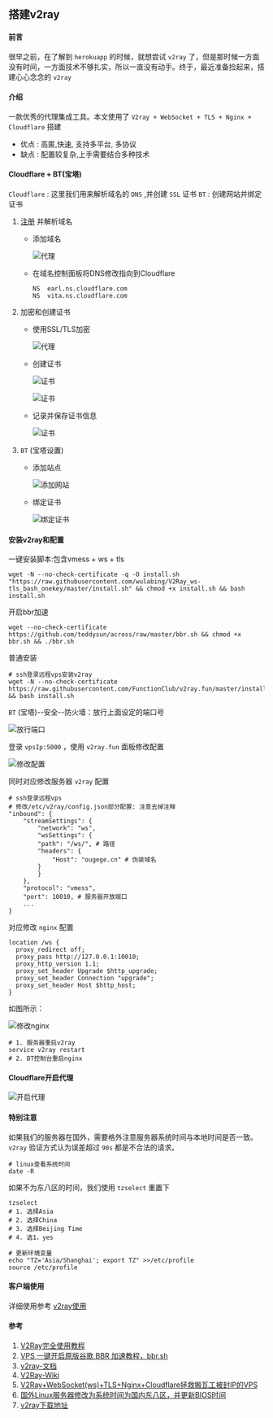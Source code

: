 ## 搭建v2ray

#### 前言
很早之前，在了解到 `herokuapp` 的时候，就想尝试 `v2ray` 了，但是那时候一方面没有时间，一方面技术不够扎实，所以一直没有动手。终于，最近准备捡起来，搭建心心念念的 `v2ray`

#### 介绍
一款优秀的代理集成工具。本文使用了 `V2ray + WebSocket + TLS + Nginx + Cloudflare` 搭建
* 优点 :  高匿,快速, 支持多平台, 多协议
* 缺点 : 配置较复杂,上手需要结合多种技术

#### Cloudflare + BT(宝塔)
`Cloudflare` : 这里我们用来解析域名的 `DNS` ,并创建 `SSL` 证书
`BT` : 创建网站并绑定证书
1. [注册](https://dash.cloudflare.com '注册') 并解析域名
    * 添加域名

        ![代理](/images/linux/搭建v2ray/v2ray_01.png '代理')

    * 在域名控制面板将DNS修改指向到Cloudflare

        ```SHELL
        NS	earl.ns.cloudflare.com
        NS	vita.ns.cloudflare.com
        ```

1. 加密和创建证书
    * 使用SSL/TLS加密

        ![代理](/images/linux/搭建v2ray/v2ray_02.png '代理')

    * 创建证书

        ![证书](/images/linux/搭建v2ray/v2ray_03.png '证书')

        ![证书](/images/linux/搭建v2ray/v2ray_04.png '证书')

    *  记录并保存证书信息

        ![证书](/images/linux/搭建v2ray/v2ray_05.png '证书')

1. `BT` (宝塔设置)
    * 添加站点

        ![添加网站](/images/linux/搭建v2ray/v2ray_06.gif '添加网站')

    * 绑定证书

        ![绑定证书](/images/linux/搭建v2ray/v2ray_07.gif '绑定证书')

#### 安装v2ray和配置
一键安装脚本:包含vmess + ws + tls
```SHELL
wget -N --no-check-certificate -q -O install.sh "https://raw.githubusercontent.com/wulabing/V2Ray_ws-tls_bash_onekey/master/install.sh" && chmod +x install.sh && bash install.sh
```

开启bbr加速
```SHELL
wget --no-check-certificate https://github.com/teddysun/across/raw/master/bbr.sh && chmod +x bbr.sh && ./bbr.sh
```

普通安装
```SHELL
# ssh登录远程vps安装v2ray
wget -N --no-check-certificate https://raw.githubusercontent.com/FunctionClub/v2ray.fun/master/install.sh && bash install.sh
```

`BT` (宝塔)--安全--防火墙：放行上面设定的端口号

![放行端口](/images/linux/搭建v2ray/v2ray_08.png '放行端口')

登录 `vpsIp:5000` ，使用 `v2ray.fun` 面板修改配置

![修改配置](/images/linux/搭建v2ray/v2ray_09.png '修改配置')

同时对应修改服务器 `v2ray` 配置

```SHELL
# ssh登录远程vps
# 修改/etc/v2ray/config.json部分配置: 注意去掉注释
"inbound": {
    "streamSettings": {
        "network": "ws",
        "wsSettings": {
        "path": "/ws/", # 路径
        "headers": {
            "Host": "ougege.cn" # 伪装域名
        }
        }
    },
    "protocol": "vmess",
    "port": 10010, # 服务器开放端口
    ...
}
```

对应修改 `nginx` 配置
```Nginx
location /ws {
  proxy_redirect off;
  proxy_pass http://127.0.0.1:10010;
  proxy_http_version 1.1;
  proxy_set_header Upgrade $http_upgrade;
  proxy_set_header Connection "upgrade";
  proxy_set_header Host $http_host;
}
```
如图所示：

![修改nginx](/images/linux/搭建v2ray/v2ray_10.png '修改nginx')

```SHELL
# 1. 服务器重启v2ray
service v2ray restart
# 2. BT控制台重启nginx
```

#### Cloudflare开启代理

![开启代理](/images/linux/搭建v2ray/v2ray_11.png '开启代理')

#### 特别注意
如果我们的服务器在国外，需要格外注意服务器系统时间与本地时间是否一致。 `v2ray` 验证方式认为误差超过 `90s` 都是不合法的请求。

```SHELL
# linux查看系统时间
date -R
```
如果不为东八区的时间，我们使用 `tzselect` 重置下

```SHELL
tzselect
# 1. 选择Asia
# 2. 选择China
# 3. 选择Beijing Time
# 4. 选1，yes

# 更新环境变量
echo "TZ='Asia/Shanghai'; export TZ" >>/etc/profile
source /etc/profile
```

#### 客户端使用
详细使用参考 [v2ray使用](./3种常用且稳定的梯子.md 'v2ray使用')

#### 参考
1. [V2Ray完全使用教程](https://yuan.ga/v2ray-complete-tutorial/ 'V2Ray完全使用教程')
1. [VPS 一键开启原版谷歌 BBR 加速教程，bbr.sh](https://v2raycn.com/96.html 'VPS 一键开启原版谷歌 BBR 加速教程，bbr.sh')
1. [v2ray-文档](https://toutyrater.github.io/prep/install.html 'v2ray-文档')
1. [V2Ray-Wiki](https://github.com/233boy/v2ray/wiki 'v2ray-Wiki')
1. [V2Ray+WebSocket(ws)+TLS+Nginx+Cloudflare拯救搬瓦工被封IP的VPS](https://liubing.me/v2ray-websocket-tl-nginx-cloudflare-bandwagonhost.html 'V2Ray+WebSocket(ws)+TLS+Nginx+Cloudflare拯救搬瓦工被封IP的VPS')
1. [国外Linux服务器修改为系统时间为国内东八区，并更新BIOS时间](国外Linux服务器修改为系统时间为国内东八区，并更新BIOS时间 'http://xiaohost.com/1806.html')
1. [v2ray下载地址](v2ray下载地址 'https://www.yuque.com/renxinlei/wv98lk/owswbg?language=en-us')
